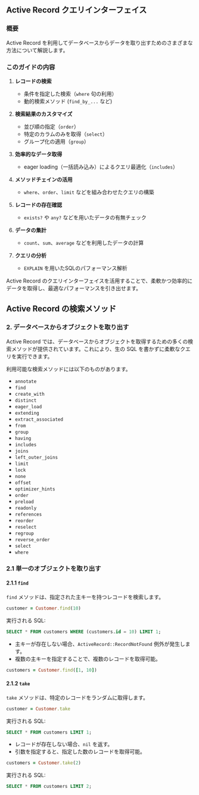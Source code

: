 ## Active Record クエリインターフェイス

### 概要
Active Record を利用してデータベースからデータを取り出すためのさまざまな方法について解説します。

### このガイドの内容

1. **レコードの検索**  
   - 条件を指定した検索（`where` 句の利用）
   - 動的検索メソッド (`find_by_...` など)
   
2. **検索結果のカスタマイズ**  
   - 並び順の指定（`order`）
   - 特定のカラムのみを取得（`select`）
   - グループ化の適用（`group`）
   
3. **効率的なデータ取得**  
   - eager loading（一括読み込み）によるクエリ最適化（`includes`）
   
4. **メソッドチェインの活用**  
   - `where`、`order`、`limit` などを組み合わせたクエリの構築
   
5. **レコードの存在確認**  
   - `exists?` や `any?` などを用いたデータの有無チェック
   
6. **データの集計**  
   - `count`、`sum`、`average` などを利用したデータの計算
   
7. **クエリの分析**  
   - `EXPLAIN` を用いたSQLのパフォーマンス解析

Active Record のクエリインターフェイスを活用することで、柔軟かつ効率的にデータを取得し、最適なパフォーマンスを引き出せます。






## Active Record の検索メソッド

### 2. データベースからオブジェクトを取り出す
Active Record では、データベースからオブジェクトを取得するための多くの検索メソッドが提供されています。これにより、生の SQL を書かずに柔軟なクエリを実行できます。

利用可能な検索メソッドには以下のものがあります。

- `annotate`
- `find`
- `create_with`
- `distinct`
- `eager_load`
- `extending`
- `extract_associated`
- `from`
- `group`
- `having`
- `includes`
- `joins`
- `left_outer_joins`
- `limit`
- `lock`
- `none`
- `offset`
- `optimizer_hints`
- `order`
- `preload`
- `readonly`
- `references`
- `reorder`
- `reselect`
- `regroup`
- `reverse_order`
- `select`
- `where`

### 2.1 単一のオブジェクトを取り出す
#### 2.1.1 `find`
`find` メソッドは、指定された主キーを持つレコードを検索します。
```ruby
customer = Customer.find(10)
```
実行される SQL:
```sql
SELECT * FROM customers WHERE (customers.id = 10) LIMIT 1;
```
- 主キーが存在しない場合、`ActiveRecord::RecordNotFound` 例外が発生します。
- 複数の主キーを指定することで、複数のレコードを取得可能。

```ruby
customers = Customer.find([1, 10])
```

#### 2.1.2 `take`
`take` メソッドは、特定のレコードをランダムに取得します。
```ruby
customer = Customer.take
```
実行される SQL:
```sql
SELECT * FROM customers LIMIT 1;
```
- レコードが存在しない場合、`nil` を返す。
- 引数を指定すると、指定した数のレコードを取得可能。

```ruby
customers = Customer.take(2)
```
実行される SQL:
```sql
SELECT * FROM customers LIMIT 2;
```


